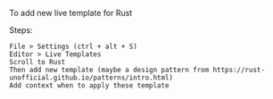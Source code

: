 To add new live template for Rust

Steps:

```
File > Settings (ctrl + alt + S)
Editor > Live Templates
Scroll to Rust 
Then add new template (maybe a design pattern from https://rust-unofficial.github.io/patterns/intro.html)
Add context when to apply these template
```